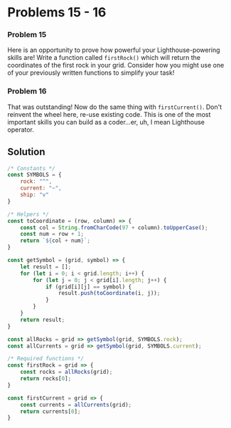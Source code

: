 # Problems 15 - 16

### Problem 15

Here is an opportunity to prove how powerful your Lighthouse-powering skills are! Write a function called `firstRock()` which will return the coordinates of the first rock in your grid. Consider how you might use one of your previously written functions to simplify your task!

### Problem 16

That was outstanding! Now do the same thing with `firstCurrent()`. Don't reinvent the wheel here, re-use existing code. This is one of the most important skills you can build as a coder...er, uh, I mean Lighthouse operator.

## Solution

```javascript
/* Constants */
const SYMBOLS = {
    rock: "^",
    current: "~",
    ship: "v"
}

/* Helpers */
const toCoordinate = (row, column) => {
    const col = String.fromCharCode(97 + column).toUpperCase();
    const num = row + 1;
    return `${col + num}`;
}

const getSymbol = (grid, symbol) => {
    let result = [];
    for (let i = 0; i < grid.length; i++) {
        for (let j = 0; j < grid[i].length; j++) {
            if (grid[i][j] == symbol) {
                result.push(toCoordinate(i, j));
            }
        }
    }
    return result;
}

const allRocks = grid => getSymbol(grid, SYMBOLS.rock);
const allCurrents = grid => getSymbol(grid, SYMBOLS.current);

/* Required functions */
const firstRock = grid => {
    const rocks = allRocks(grid);
    return rocks[0];
}

const firstCurrent = grid => {
    const currents = allCurrents(grid);
    return currents[0];
}
```